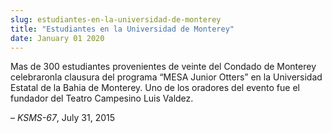 ```yaml
---
slug: estudiantes-en-la-universidad-de-monterey
title: "Estudiantes en la Universidad de Monterey"
date: January 01 2020
---
```


<p>Mas de 300 estudiantes provenientes de veinte del Condado de Monterey celebraronla clausura del programa “MESA Junior Otters” en la Universidad Estatal de la Bahia de Monterey. Uno de los oradores del evento fue el fundador del Teatro Campesino Luis Valdez.
</p><p>– <em>KSMS&#45;67</em>, July 31, 2015
</p>

